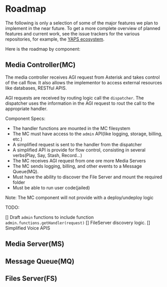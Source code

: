 # Roadmap
The following is only a selection of some of the major features we plan to implement in the near future.
To get a more complete overview of planned features and current work, see the issue trackers for the various repositories, for example, the [YAPS ecosystem](https://github.com/fonoster/yaps).

Here is the roadmap by component:

## Media Controller(MC)

The media controller receives AGI request from Asterisk and takes control of the call flow. It also allows the implementor to access external resources like databases, RESTful APIS.

AGI requests are received by routing logic call the `dispatcher`. The dispatcher uses the information
in the AGI request to rout the call to the appropriate handler.

Component Specs:

- The handler functions are mounted in the MC filesystem
- The MC must have access to the `admin` API(like logging, storage, billing, etc.)
- A simplified request is sent to the handler from the dispatcher
- A simplified API is provide for flow control, consisting in several verbs(Play, Say, Stash, Record...)
- The MC receives AGI request from one ore more Media Servers
- The MC sends logging, billing, and other events to a Message Queue(MQ).
- Must have the ability to discover the File Server and mount the required folder
- Must be able to run user code(jailed)

Note: The MC component will not provide with a deploy/undeploy logic

TODO:

[] Draft `admin` functions to include function `admin.functions.getHandler(request)`
[] FileServer discovery logic.
[] Simplified Voice APIS

## Media Server(MS)
## Message Queue(MQ)
## Files Server(FS)
